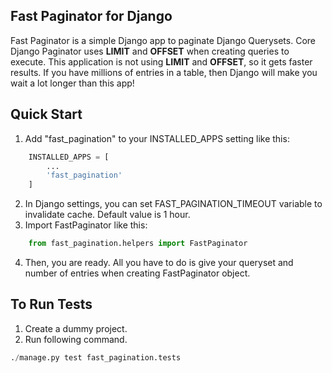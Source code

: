 ## Fast Paginator for Django

Fast Paginator is a simple Django app to paginate Django Querysets. Core Django Paginator uses **LIMIT** and **OFFSET** when creating queries to execute. This application is not using **LIMIT** and **OFFSET**, so it gets faster results. If you have millions of entries in a table, then Django will make you wait a lot longer than this app!

## Quick Start

1. Add "fast_pagination" to your INSTALLED_APPS setting like this:
```python
    INSTALLED_APPS = [
        ...
        'fast_pagination'
    ]
```
2. In Django settings, you can set FAST_PAGINATION_TIMEOUT variable to invalidate cache. Default value is 1 hour.
3. Import FastPaginator like this:
```python
    from fast_pagination.helpers import FastPaginator
```
4. Then, you are ready. All you have to do is give your queryset and number of entries when creating FastPaginator object.

## To Run Tests

1. Create a dummy project.
2. Run following command.
```python
./manage.py test fast_pagination.tests
```
